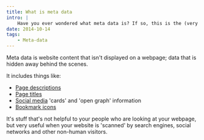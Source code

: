```yaml
---
title: What is meta data
intro: |
    Have you ever wondered what meta data is? If so, this is the (very brief!) article for you.
date: 2014-10-14
tags:
    - Meta-data
---
```


Meta data is website content that isn't displayed on a webpage; data that is hidden away behind the scenes.

It includes things like:

+ [Page descriptions](/blog/page-descriptions)
+ [Page titles](/blog/page-titles)
+ [Social media](/blog/giving-social-media-the-right-information) 'cards' and 'open graph' information
+ [Bookmark icons](/blog/bookmark-icons)

It's stuff that's not helpful to your people who are looking at your webpage, but very useful when your website is 'scanned' by search engines, social networks and other non-human visitors.
